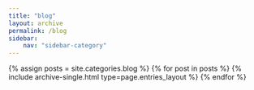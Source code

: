 ```yaml
---
title: "blog"
layout: archive
permalink: /blog
sidebar:
    nav: "sidebar-category"
---
```



{% assign posts = site.categories.blog %}
{% for post in posts %} {% include archive-single.html type=page.entries_layout %} {% endfor %}

